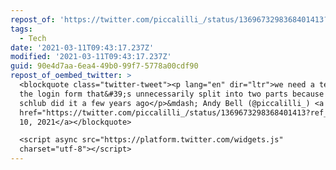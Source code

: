 ```yaml
---
repost_of: 'https://twitter.com/piccalilli_/status/1369673298368401413?s=12'
tags:
  - Tech
date: '2021-03-11T09:43:17.237Z'
modified: '2021-03-11T09:43:17.237Z'
guid: 90e4d7aa-6ea4-49b0-99f7-5778a00cdf90
repost_of_oembed_twitter: >
  <blockquote class="twitter-tweet"><p lang="en" dir="ltr">we need a term for
  the login form that&#39;s unnecessarily split into two parts because some UX
  schlub did it a few years ago</p>&mdash; Andy Bell (@piccalilli_) <a
  href="https://twitter.com/piccalilli_/status/1369673298368401413?ref_src=twsrc%5Etfw">March
  10, 2021</a></blockquote>

  <script async src="https://platform.twitter.com/widgets.js"
  charset="utf-8"></script>
---
```

 
